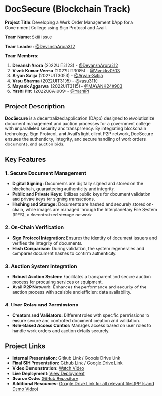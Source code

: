 # DocSecure (Blockchain Track)

**Project Title**: Developing a Work Order Management DApp for a Government College using Sign Protocol and Avail.

**Team Name**: Skill Issue

**Team Leader** : [@DevanshArora312](https://github.com/DevanshArora312)

**Team Members**:
1. **Devansh Arora** (2022UIT3123) -  [@DevanshArora312](https://github.com/DevanshArora312)
2. **Vivek Kumar Verma** (2022UIT3085) - [@Vivekkv0703](https://github.com/Vivekkv0703)
3. **Aryan Satija** (2022UIT3093) - [@Aryan-Satija](https://github.com/Aryan-Satija)
4. **Vasu Sharma** (2022UIT3105) - [@vasu3110](https://github.com/vasu3110)
5. **Mayank Aggarwal** (2022UIT3115) - [@MAYANK240903](https://github.com/MAYANK240903)
6. **Yashi Pitti** (2022UCA1909) - [@YashiPi](https://github.com/YashiPi)

## Project Description

**DocSecure** is a decentralized application (DApp) designed to revolutionize document management and auction processes for a government college with unparalleled security and transparency. By integrating blockchain technology, Sign Protocol, and Avail’s light client P2P network, DocSecure ensures the authenticity, integrity, and secure handling of work orders, documents, and auction bids.

## Key Features

### 1. Secure Document Management
- **Digital Signing:** Documents are digitally signed and stored on the blockchain, guaranteeing authenticity and integrity.
- **Public and Private Keys:** Utilizes public keys for document validation and private keys for signing transactions.
- **Hashing and Storage:** Documents are hashed and securely stored on-chain, while images are managed through the Interplanetary File System (IPFS), a decentralized storage network.

### 2. On-Chain Verification
- **Sign Protocol Integration:** Ensures the identity of document issuers and verifies the integrity of documents.
- **Hash Comparison:** During validation, the system regenerates and compares document hashes to confirm authenticity.

### 3. Auction System Integration
- **Robust Auction System:** Facilitates a transparent and secure auction process for procuring services or equipment.
- **Avail P2P Network:** Enhances the performance and security of the auction process with scalable and efficient data availability.

### 4. User Roles and Permissions
- **Creators and Validators:** Different roles with specific permissions to ensure secure and controlled document creation and validation.
- **Role-Based Access Control:** Manages access based on user roles to handle work orders and auction details securely.

## Project Links

- **Internal Presentation:** [Github Link](https://github.com/Aryan-Satija/SIH_INTERNAL_ROUND_1_SKILL_ISSUE/blob/master/files/Internal_PPT_SKILL_ISSUE.pdf) / [Google Drive Link](https://drive.google.com/file/d/1hjQSKYCqZd0-gQTLnJDYgoCwIIB2lYAn/view?usp=sharing)
- **Final SIH Presentation:** [Github Link](https://github.com/Aryan-Satija/SIH_INTERNAL_ROUND_1_SKILL_ISSUE/blob/master/files/SIH_PPT_SKILL_ISSUE.pdf) / [Google Drive Link](https://drive.google.com/file/d/132qxD1wGSsnXDFqSdRrOS2dWe5niTNXN/view?usp=drivesdk)
- **Video Demonstration:** [Watch Video](https://youtu.be/CgXG2iZe654)
- **Live Deployment:** [View Deployment](https://sih2k24.vercel.app/)
- **Source Code:** [GitHub Repository](https://github.com/Aryan-Satija/SIH_INTERNAL_ROUND_1_SKILL_ISSUE)
- **Additional Resources:** [Google Drive Link for all relevant files(PPTs and Demo Video)](https://drive.google.com/drive/folders/13USuQ87zRhjBgL-39U9z7CAi-F5Wu97-?usp=drive_link)
